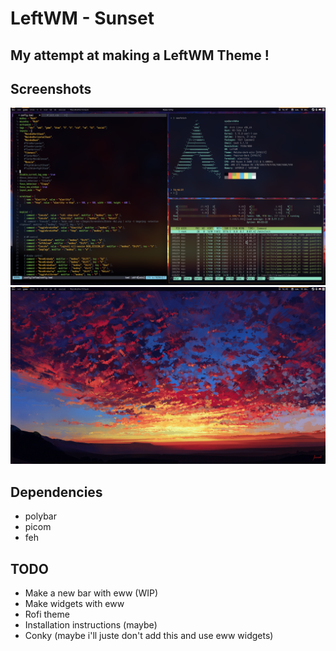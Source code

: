 # LeftWM - Sunset

## My attempt at making a LeftWM Theme !

## Screenshots

![](./screenshots/filled.png)
![](./screenshots/empty.png)

## Dependencies

- polybar
- picom
- feh

## TODO

- Make a new bar with eww (WIP)
- Make widgets with eww
- Rofi theme
- Installation instructions (maybe)
- Conky (maybe i'll juste don't add this and use eww widgets)
